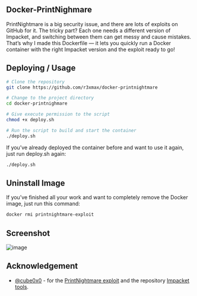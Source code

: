 ## Docker-PrintNighmare
PrintNightmare is a big security issue, and there are lots of exploits on GitHub for it.
The tricky part? Each one needs a different version of Impacket, and switching between them can get messy and cause mistakes.
That’s why I made this Dockerfile — it lets you quickly run a Docker container with the right Impacket version and the exploit ready to go!

## Deploying / Usage

```bash
# Clone the repository
git clone https://github.com/r3xmax/docker-printnightmare

# Change to the project directory
cd docker-printnighmare

# Give execute permission to the script
chmod +x deploy.sh

# Run the script to build and start the container
./deploy.sh
```

If you’ve already deployed the container before and want to use it again, just run deploy.sh again:
```bash
./deploy.sh
```

## Uninstall Image

If you’ve finished all your work and want to completely remove the Docker image, just run this command:
```bash
docker rmi printnightmare-exploit
```

## Screenshot
![image](https://github.com/user-attachments/assets/8f7b9f68-b737-410b-8589-2498568ee1d6)

## Acknowledgement
- [@cube0x0](https://github.com/cube0x0) - for the [PrintNightmare exploit](https://github.com/cube0x0/CVE-2021-1675) and the repository [Impacket tools](https://github.com/cube0x0/impacket).
